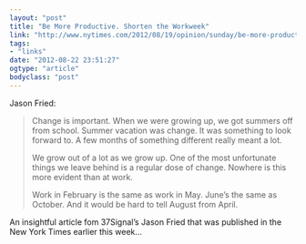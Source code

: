 ```yaml
---
layout: "post"
title: "Be More Productive. Shorten the Workweek"
link: "http://www.nytimes.com/2012/08/19/opinion/sunday/be-more-productive-shorten-the-workweek.html?_r=1"
tags: 
- "links"
date: "2012-08-22 23:51:27"
ogtype: "article"
bodyclass: "post"
---
```


Jason Fried:

> Change is important. When we were growing up, we got summers off from school. Summer vacation was change. It was something to look forward to. A few months of something different really meant a lot.
> 
> We grow out of a lot as we grow up. One of the most unfortunate things we leave behind is a regular dose of change. Nowhere is this more evident than at work.
> 
> Work in February is the same as work in May. June’s the same as October. And it would be hard to tell August from April.

An insightful article fom 37Signal’s Jason Fried that was published in the New York Times earlier this week…